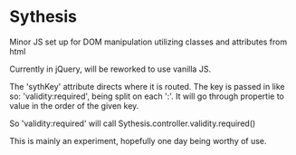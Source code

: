 # Sythesis

Minor JS set up for DOM manipulation utilizing classes and attributes from html

Currently in jQuery, will be reworked to use vanilla JS.

The 'sythKey' attribute directs where it is routed. The key is passed in like so: 'validity:required', being split on each ':'. It will go through propertie to value in the order of the given key.

So 'validity:required' will call Sythesis.controller.validity.required()

This is mainly an experiment, hopefully one day being worthy of use.
